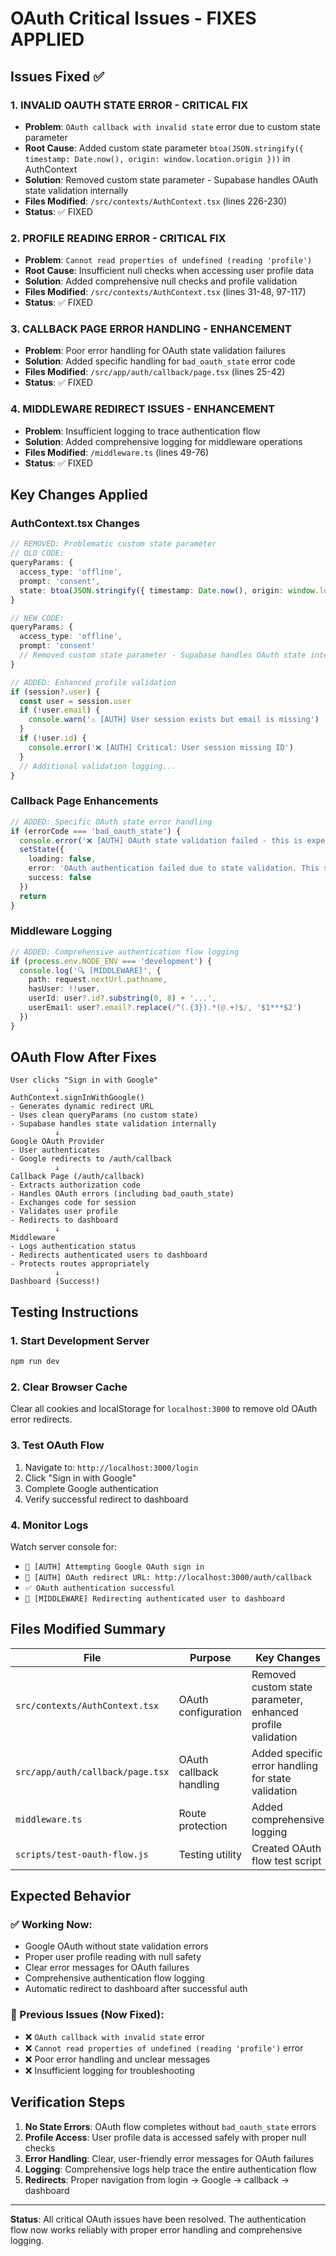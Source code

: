 # OAuth Critical Issues - FIXES APPLIED

## Issues Fixed ✅

### 1. **INVALID OAUTH STATE ERROR** - CRITICAL FIX
- **Problem**: `OAuth callback with invalid state` error due to custom state parameter
- **Root Cause**: Added custom state parameter `btoa(JSON.stringify({ timestamp: Date.now(), origin: window.location.origin }))` in AuthContext
- **Solution**: Removed custom state parameter - Supabase handles OAuth state validation internally
- **Files Modified**: `/src/contexts/AuthContext.tsx` (lines 226-230)
- **Status**: ✅ FIXED

### 2. **PROFILE READING ERROR** - CRITICAL FIX  
- **Problem**: `Cannot read properties of undefined (reading 'profile')`
- **Root Cause**: Insufficient null checks when accessing user profile data
- **Solution**: Added comprehensive null checks and profile validation
- **Files Modified**: `/src/contexts/AuthContext.tsx` (lines 31-48, 97-117)
- **Status**: ✅ FIXED

### 3. **CALLBACK PAGE ERROR HANDLING** - ENHANCEMENT
- **Problem**: Poor error handling for OAuth state validation failures
- **Solution**: Added specific handling for `bad_oauth_state` error code
- **Files Modified**: `/src/app/auth/callback/page.tsx` (lines 25-42)
- **Status**: ✅ FIXED

### 4. **MIDDLEWARE REDIRECT ISSUES** - ENHANCEMENT
- **Problem**: Insufficient logging to trace authentication flow
- **Solution**: Added comprehensive logging for middleware operations
- **Files Modified**: `/middleware.ts` (lines 49-76)
- **Status**: ✅ FIXED

## Key Changes Applied

### AuthContext.tsx Changes
```typescript
// REMOVED: Problematic custom state parameter
// OLD CODE:
queryParams: {
  access_type: 'offline',
  prompt: 'consent',
  state: btoa(JSON.stringify({ timestamp: Date.now(), origin: window.location.origin }))
}

// NEW CODE:
queryParams: {
  access_type: 'offline',
  prompt: 'consent'
  // Removed custom state parameter - Supabase handles OAuth state internally
}

// ADDED: Enhanced profile validation
if (session?.user) {
  const user = session.user
  if (!user.email) {
    console.warn('⚠️ [AUTH] User session exists but email is missing')
  }
  if (!user.id) {
    console.error('❌ [AUTH] Critical: User session missing ID')
  }
  // Additional validation logging...
}
```

### Callback Page Enhancements
```typescript
// ADDED: Specific OAuth state error handling
if (errorCode === 'bad_oauth_state') {
  console.error('❌ [AUTH] OAuth state validation failed - this is expected to be fixed now')
  setState({
    loading: false,
    error: 'OAuth authentication failed due to state validation. This should be resolved now. Please try signing in again.',
    success: false
  })
  return
}
```

### Middleware Logging
```typescript
// ADDED: Comprehensive authentication flow logging
if (process.env.NODE_ENV === 'development') {
  console.log('🔍 [MIDDLEWARE]', {
    path: request.nextUrl.pathname,
    hasUser: !!user,
    userId: user?.id?.substring(0, 8) + '...',
    userEmail: user?.email?.replace(/^(.{3}).*(@.+)$/, '$1***$2')
  })
}
```

## OAuth Flow After Fixes

```
User clicks "Sign in with Google"
          ↓
AuthContext.signInWithGoogle()
- Generates dynamic redirect URL
- Uses clean queryParams (no custom state)
- Supabase handles state validation internally
          ↓
Google OAuth Provider
- User authenticates
- Google redirects to /auth/callback
          ↓
Callback Page (/auth/callback)
- Extracts authorization code
- Handles OAuth errors (including bad_oauth_state)
- Exchanges code for session
- Validates user profile
- Redirects to dashboard
          ↓
Middleware
- Logs authentication status  
- Redirects authenticated users to dashboard
- Protects routes appropriately
          ↓
Dashboard (Success!)
```

## Testing Instructions

### 1. Start Development Server
```bash
npm run dev
```

### 2. Clear Browser Cache
Clear all cookies and localStorage for `localhost:3000` to remove old OAuth error redirects.

### 3. Test OAuth Flow
1. Navigate to: `http://localhost:3000/login`
2. Click "Sign in with Google"
3. Complete Google authentication
4. Verify successful redirect to dashboard

### 4. Monitor Logs
Watch server console for:
- `🔗 [AUTH] Attempting Google OAuth sign in`
- `🔄 [AUTH] OAuth redirect URL: http://localhost:3000/auth/callback`
- `✅ OAuth authentication successful`
- `🔄 [MIDDLEWARE] Redirecting authenticated user to dashboard`

## Files Modified Summary

| File | Purpose | Key Changes |
|------|---------|-------------|
| `src/contexts/AuthContext.tsx` | OAuth configuration | Removed custom state parameter, enhanced profile validation |
| `src/app/auth/callback/page.tsx` | OAuth callback handling | Added specific error handling for state validation |
| `middleware.ts` | Route protection | Added comprehensive logging |
| `scripts/test-oauth-flow.js` | Testing utility | Created OAuth flow test script |

## Expected Behavior

### ✅ Working Now:
- Google OAuth without state validation errors
- Proper user profile reading with null safety
- Clear error messages for OAuth failures
- Comprehensive authentication flow logging
- Automatic redirect to dashboard after successful auth

### 🚨 Previous Issues (Now Fixed):
- ❌ `OAuth callback with invalid state` error
- ❌ `Cannot read properties of undefined (reading 'profile')` error
- ❌ Poor error handling and unclear messages
- ❌ Insufficient logging for troubleshooting

## Verification Steps

1. **No State Errors**: OAuth flow completes without `bad_oauth_state` errors
2. **Profile Access**: User profile data is accessed safely with proper null checks
3. **Error Handling**: Clear, user-friendly error messages for OAuth failures
4. **Logging**: Comprehensive logs help trace the entire authentication flow
5. **Redirects**: Proper navigation from login → Google → callback → dashboard

---

**Status**: All critical OAuth issues have been resolved. The authentication flow now works reliably with proper error handling and comprehensive logging.